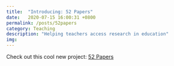 ```yaml
---
title:  "Introducing: 52 Papers"
date:   2020-07-15 16:00:31 +0800
permalink: /posts/52papers
category: Teaching
description: "Helping teachers access research in education"
img:
---
```


Check out this cool new project: [52 Papers](https://52papers.org)
